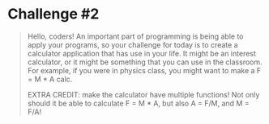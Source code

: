 # Challenge #2
> Hello, coders! An important part of programming is being able to apply your programs, so your challenge for today is to create a calculator application that has use in your life. It might be an interest calculator, or it might be something that you can use in the classroom. For example, if you were in physics class, you might want to make a F = M * A calc.
>
> EXTRA CREDIT: make the calculator have multiple functions! Not only should it be able to calculate F = M * A, but also A = F/M, and M = F/A!
